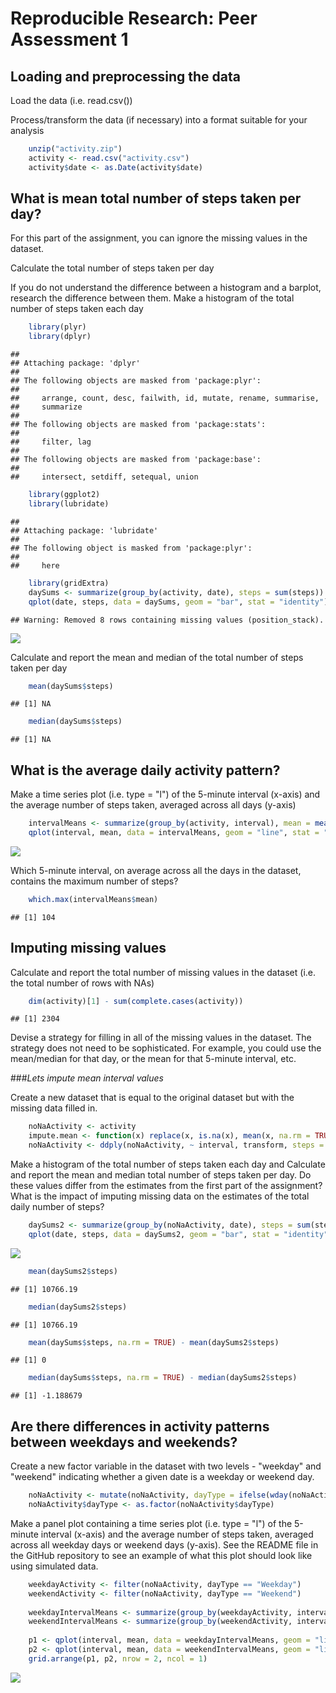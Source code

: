 # Reproducible Research: Peer Assessment 1


## Loading and preprocessing the data
Load the data (i.e. read.csv())

Process/transform the data (if necessary) into a format suitable for your analysis

```r
    unzip("activity.zip")
    activity <- read.csv("activity.csv")
    activity$date <- as.Date(activity$date)
```


## What is mean total number of steps taken per day?
For this part of the assignment, you can ignore the missing values in the dataset.

Calculate the total number of steps taken per day

If you do not understand the difference between a histogram and a barplot, research the difference between them. Make a histogram of the total number of steps taken each day


```r
    library(plyr)
    library(dplyr)
```

```
## 
## Attaching package: 'dplyr'
## 
## The following objects are masked from 'package:plyr':
## 
##     arrange, count, desc, failwith, id, mutate, rename, summarise,
##     summarize
## 
## The following objects are masked from 'package:stats':
## 
##     filter, lag
## 
## The following objects are masked from 'package:base':
## 
##     intersect, setdiff, setequal, union
```

```r
    library(ggplot2)
    library(lubridate)
```

```
## 
## Attaching package: 'lubridate'
## 
## The following object is masked from 'package:plyr':
## 
##     here
```

```r
    library(gridExtra)
    daySums <- summarize(group_by(activity, date), steps = sum(steps))
    qplot(date, steps, data = daySums, geom = "bar", stat = "identity")
```

```
## Warning: Removed 8 rows containing missing values (position_stack).
```

![](PA1_template_files/figure-html/unnamed-chunk-2-1.png) 

Calculate and report the mean and median of the total number of steps taken per day

```r
    mean(daySums$steps)
```

```
## [1] NA
```

```r
    median(daySums$steps)
```

```
## [1] NA
```

## What is the average daily activity pattern?
Make a time series plot (i.e. type = "l") of the 5-minute interval (x-axis) and the average number of steps taken, averaged across all days (y-axis)

```r
    intervalMeans <- summarize(group_by(activity, interval), mean = mean(steps, na.rm = TRUE))
    qplot(interval, mean, data = intervalMeans, geom = "line", stat = "identity")
```

![](PA1_template_files/figure-html/unnamed-chunk-4-1.png) 

Which 5-minute interval, on average across all the days in the dataset, contains the maximum number of steps?


```r
    which.max(intervalMeans$mean)
```

```
## [1] 104
```

## Imputing missing values
Calculate and report the total number of missing values in the dataset (i.e. the total number of rows with NAs)

```r
    dim(activity)[1] - sum(complete.cases(activity))
```

```
## [1] 2304
```
Devise a strategy for filling in all of the missing values in the dataset. The strategy does not need to be sophisticated. For example, you could use the mean/median for that day, or the mean for that 5-minute interval, etc.

###*Lets impute mean interval values*

Create a new dataset that is equal to the original dataset but with the missing data filled in.

```r
    noNaActivity <- activity
    impute.mean <- function(x) replace(x, is.na(x), mean(x, na.rm = TRUE))
    noNaActivity <- ddply(noNaActivity, ~ interval, transform, steps = impute.mean(steps))
```
Make a histogram of the total number of steps taken each day and Calculate and report the mean and median total number of steps taken per day. Do these values differ from the estimates from the first part of the assignment? What is the impact of imputing missing data on the estimates of the total daily number of steps?

```r
    daySums2 <- summarize(group_by(noNaActivity, date), steps = sum(steps))
    qplot(date, steps, data = daySums2, geom = "bar", stat = "identity")
```

![](PA1_template_files/figure-html/unnamed-chunk-8-1.png) 

```r
    mean(daySums2$steps)
```

```
## [1] 10766.19
```

```r
    median(daySums2$steps)
```

```
## [1] 10766.19
```

```r
    mean(daySums$steps, na.rm = TRUE) - mean(daySums2$steps)
```

```
## [1] 0
```

```r
    median(daySums$steps, na.rm = TRUE) - median(daySums2$steps)
```

```
## [1] -1.188679
```

## Are there differences in activity patterns between weekdays and weekends?

Create a new factor variable in the dataset with two levels - "weekday" and "weekend" indicating whether a given date is a weekday or weekend day.

```r
    noNaActivity <- mutate(noNaActivity, dayType = ifelse(wday(noNaActivity$date, label = TRUE) %in% c("Sun", "Sat"), "Weekend", "Weekday"))
    noNaActivity$dayType <- as.factor(noNaActivity$dayType)
```

Make a panel plot containing a time series plot (i.e. type = "l") of the 5-minute interval (x-axis) and the average number of steps taken, averaged across all weekday days or weekend days (y-axis). See the README file in the GitHub repository to see an example of what this plot should look like using simulated data.

```r
    weekdayActivity <- filter(noNaActivity, dayType == "Weekday")
    weekendActivity <- filter(noNaActivity, dayType == "Weekend")
    
    weekdayIntervalMeans <- summarize(group_by(weekdayActivity, interval), mean = mean(steps))
    weekendIntervalMeans <- summarize(group_by(weekendActivity, interval), mean = mean(steps))
    
    p1 <- qplot(interval, mean, data = weekdayIntervalMeans, geom = "line", stat = "identity", main = "weekdays")
    p2 <- qplot(interval, mean, data = weekendIntervalMeans, geom = "line", stat = "identity", main = "weekends")
    grid.arrange(p1, p2, nrow = 2, ncol = 1)
```

![](PA1_template_files/figure-html/unnamed-chunk-10-1.png) 
